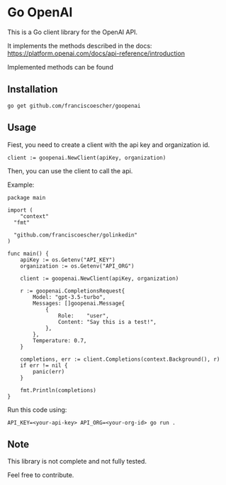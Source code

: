 # Go OpenAI

This is a Go client library for the OpenAI API.

It implements the methods described in the docs: https://platform.openai.com/docs/api-reference/introduction

Implemented methods can be found 

## Installation

    go get github.com/franciscoescher/goopenai

## Usage

Fiest, you need to create a client with the api key and organization id.

```
client := goopenai.NewClient(apiKey, organization)
```

Then, you can use the client to call the api.

Example:

```
package main

import (
	"context"
  "fmt"

  "github.com/franciscoescher/golinkedin"
)

func main() {
	apiKey := os.Getenv("API_KEY")
	organization := os.Getenv("API_ORG")

	client := goopenai.NewClient(apiKey, organization)

	r := goopenai.CompletionsRequest{
		Model: "gpt-3.5-turbo",
		Messages: []goopenai.Message{
			{
				Role:    "user",
				Content: "Say this is a test!",
			},
		},
		Temperature: 0.7,
	}

	completions, err := client.Completions(context.Background(), r)
	if err != nil {
		panic(err)
	}

	fmt.Println(completions)
}
```

Run this code using:

`API_KEY=<your-api-key> API_ORG=<your-org-id> go run .`

## Note

This library is not complete and not fully tested.

Feel free to contribute.
